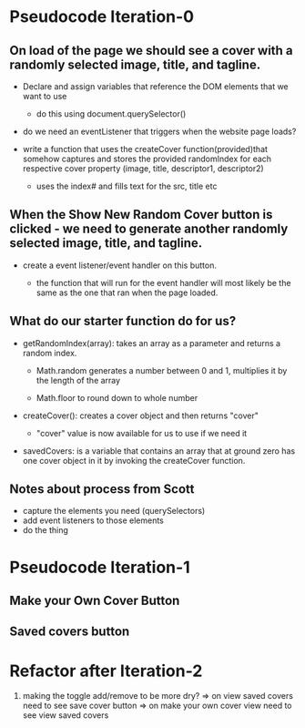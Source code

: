 # Pseudocode Iteration-0

## On load of the page we should see a cover with a randomly selected image, title, and tagline.

- Declare and assign variables that reference the DOM elements that we want to use

  - do this using document.querySelector()

- do we need an eventListener that triggers when the website page loads?

- write a function that uses the createCover function(provided)that somehow captures and stores the provided randomIndex for each respective cover property (image, title, descriptor1, descriptor2)

  - uses the index# and fills text for the src, title etc

## When the Show New Random Cover button is clicked - we need to generate another randomly selected image, title, and tagline.

- create a event listener/event handler on this button.

  - the function that will run for the event handler will most likely be the same as the one that ran when the page loaded.

## What do our starter function do for us?

- getRandomIndex(array): takes an array as a parameter and returns a random index.

  - Math.random generates a number between 0 and 1, multiplies it by the length of the array

  - Math.floor to round down to whole number

- createCover(): creates a cover object and then returns "cover"

  - "cover" value is now available for us to use if we need it

- savedCovers: is a variable that contains an array that at ground zero has one cover object in it by invoking the createCover function.

## Notes about process from Scott

- capture the elements you need (querySelectors)
- add event listeners to those elements
- do the thing

# Pseudocode Iteration-1

## Make your Own Cover Button

<!-- - Create eventListeners for button -->

<!-- - Form view - visible -->

<!-- - Show New Random Cover & Save Cover buttons - hidden -->

<!-- - Form view visible - Home button visible -->

## Saved covers button

<!-- - View Saved Covers button - show saved cover section & home page hidden

- When saved covers is visible - home button visible -->

  <!-- ## For both the Make New Cover Form section & Saved Covers Section

  - Be able to switch between the three views (main poster, form, and saved posters) on the correct button clicks
  - When a user clicks the "Home" button, we should only see the Home section
  - When a user clicks the "Home" button, the home button should be hidden
  - When a user clicks the "Home" button, the "Show New Random Cover" and "Save Cover" buttons should be visible again
 -->

<!-- # Pseudocode Iteration-2

## Make the form active to user input

- each text box will need to recieve and store the user input into a respective variable

## Make My Book Button

- Use the input values to create a new, unique cover object(??)
  - Am I missing something here - is there an additional save that needs to happen or just the push to the arrays
  - Save to currentCover type question?
  - currentCover is an existing object in our main.js
- "push" each user input to their respective array(s)
- Change back to the main home view
  - hide the form view again
- Use the newly created cover object to display the newly created cover on the main view (home-view?) -->

# Refactor after Iteration-2

1. making the toggle add/remove to be more dry?
=> on view saved covers need to see save cover button 
=> on make your own cover view need to see view saved covers 
